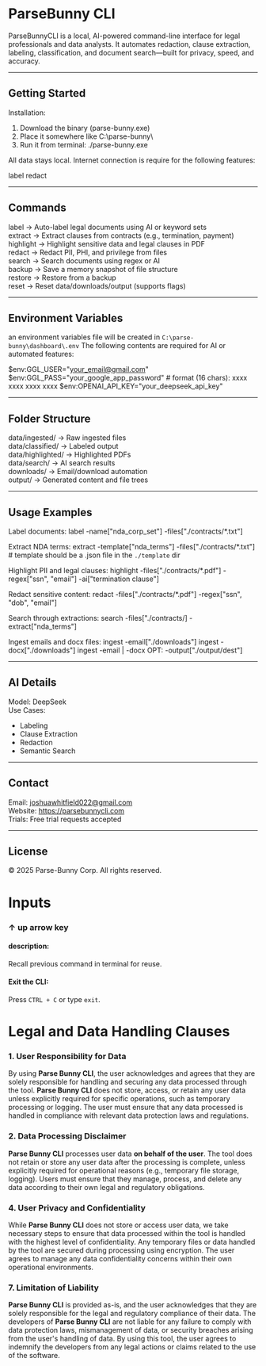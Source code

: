 # ParseBunny CLI

ParseBunnyCLI is a local, AI-powered command-line interface for legal professionals and data analysts. It automates redaction, clause extraction, labeling, classification, and document search—built for privacy, speed, and accuracy.

---

## Getting Started

Installation:
1. Download the binary (parse-bunny.exe)
2. Place it somewhere like C:\parse-bunny\
3. Run it from terminal:
   ./parse-bunny.exe

All data stays local. Internet connection is require for the following features:

label 
redact 

---

## Commands

label       → Auto-label legal documents using AI or keyword sets  
extract     → Extract clauses from contracts (e.g., termination, payment)  
highlight   → Highlight sensitive data and legal clauses in PDF  
redact      → Redact PII, PHI, and privilege from files  
search      → Search documents using regex or AI  
backup      → Save a memory snapshot of file structure  
restore     → Restore from a backup  
reset       → Reset data/downloads/output (supports flags)

---

## Environment Variables

an environment variables file will be created in `C:\parse-bunny\dashboard\.env`
The following contents are required for AI or automated features:

$env:GGL_USER="your_email@gmail.com"  
$env:GGL_PASS="your_google_app_password" # format (16 chars): xxxx xxxx xxxx xxxx 
$env:OPENAI_API_KEY="your_deepseek_api_key"

---

## Folder Structure

data/ingested/      → Raw ingested files  
data/classified/    → Labeled output  
data/highlighted/   → Highlighted PDFs  
data/search/        → AI search results  
downloads/          → Email/download automation  
output/             → Generated content and file trees

---

## Usage Examples

Label documents:
label -name["nda_corp_set"] -files["./contracts/*.txt"]

Extract NDA terms:
extract -template["nda_terms"] -files["./contracts/*.txt"] # template should be a .json file in the `./template` dir

Highlight PII and legal clauses:
highlight -files["./contracts/*.pdf"] -regex["ssn", "email"] -ai["termination clause"]

Redact sensitive content:
redact -files["./contracts/*.pdf"] -regex["ssn", "dob", "email"]

Search through extractions:
search -files["./contracts/] -extract["nda_terms"]

Ingest emails and docx files:
ingest -email["./downloads"]
ingest -docx["./downloads"]
ingest -email | -docx OPT: -output["./output/dest"]

---

## AI Details

Model: DeepSeek  
Use Cases:  
- Labeling  
- Clause Extraction  
- Redaction  
- Semantic Search

---

## Contact

Email: joshuawhitfield022@gmail.com  
Website: https://parsebunnycli.com  
Trials: Free trial requests accepted

---

## License

© 2025 Parse-Bunny Corp. All rights reserved.

<h1>Inputs</h1>

<h3>↑ up arrow key</h3>
<h4>description:</h4>
<p>Recall previous command in terminal for reuse.</p>

<h4>Exit the CLI:</h4>
<p>Press <code>CTRL + C</code> or type <code>exit</code>.</p>

<h1>Legal and Data Handling Clauses</h1>

### 1. **User Responsibility for Data**  
By using **Parse Bunny CLI**, the user acknowledges and agrees that they are solely responsible for handling and securing any data processed through the tool. **Parse Bunny CLI** does not store, access, or retain any user data unless explicitly required for specific operations, such as temporary processing or logging. The user must ensure that any data processed is handled in compliance with relevant data protection laws and regulations.

### 2. **Data Processing Disclaimer**  
**Parse Bunny CLI** processes user data **on behalf of the user**. The tool does not retain or store any user data after the processing is complete, unless explicitly required for operational reasons (e.g., temporary file storage, logging). Users must ensure that they manage, process, and delete any data according to their own legal and regulatory obligations.

### 4. **User Privacy and Confidentiality**  
While **Parse Bunny CLI** does not store or access user data, we take necessary steps to ensure that data processed within the tool is handled with the highest level of confidentiality. Any temporary files or data handled by the tool are secured during processing using encryption. The user agrees to manage any data confidentiality concerns within their own operational environments.

### 7. **Limitation of Liability**  
**Parse Bunny CLI** is provided as-is, and the user acknowledges that they are solely responsible for the legal and regulatory compliance of their data. The developers of **Parse Bunny CLI** are not liable for any failure to comply with data protection laws, mismanagement of data, or security breaches arising from the user's handling of data. By using this tool, the user agrees to indemnify the developers from any legal actions or claims related to the use of the software.
